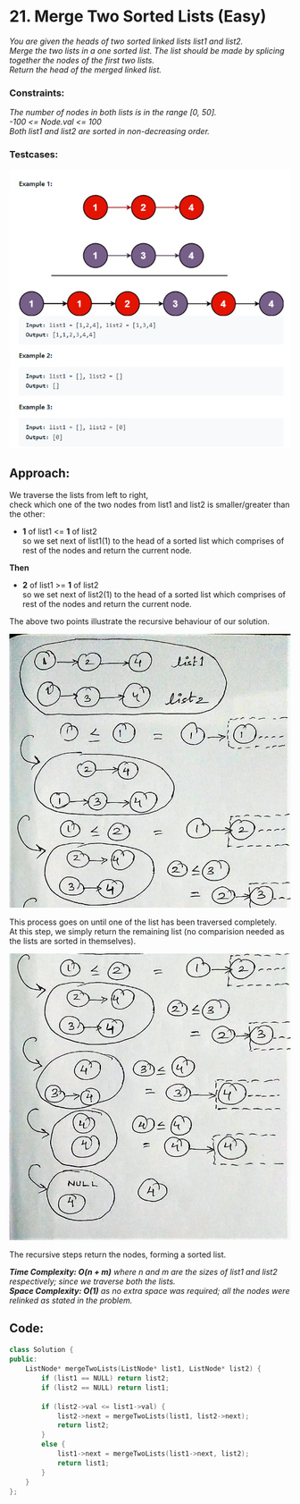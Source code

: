 # 21. Merge Two Sorted Lists (Easy)

_You are given the heads of two sorted linked lists list1 and list2.  
Merge the two lists in a one sorted list. The list should be made by splicing together the nodes of the first two lists.  
Return the head of the merged linked list._

### **Constraints:**

_The number of nodes in both lists is in the range [0, 50].  
-100 <= Node.val <= 100  
Both list1 and list2 are sorted in non-decreasing order._

### **Testcases:**

![Testcases](/images/leetcode-21mergeTwoSortedLists-testcases.png)

## Approach:

We traverse the lists from left to right,  
check which one of the two nodes from list1 and list2 is smaller/greater than the other:

- **1** of list1 <= **1** of list2  
   so we set next of list1(1) to the head of a sorted list which comprises of rest of the nodes and return the current node.

**Then**

- **2** of list1 >= **1** of list2  
  so we set next of list2(1) to the head of a sorted list which comprises of rest of the nodes and return the current node.

The above two points illustrate the recursive behaviour of our solution.

![Explanation1](/images/leetcode-21mergeTwoSortedLists-explanation1.jpg)

This process goes on until one of the list has been traversed completely.  
At this step, we simply return the remaining list (no comparision needed as the lists are sorted in themselves).

![Explanation2](/images/leetcode-21mergeTwoSortedLists-explanation2.jpg)

The recursive steps return the nodes, forming a sorted list.

_**Time Complexity: O(n + m)** where n and m are the sizes of list1 and list2 respectively; since we traverse both the lists.  
**Space Complexity: O(1)** as no extra space was required; all the nodes were relinked as stated in the problem._

## Code:

```cpp
class Solution {
public:
    ListNode* mergeTwoLists(ListNode* list1, ListNode* list2) {
        if (list1 == NULL) return list2;
        if (list2 == NULL) return list1;

        if (list2->val <= list1->val) {
            list2->next = mergeTwoLists(list1, list2->next);
            return list2;
        }
        else {
            list1->next = mergeTwoLists(list1->next, list2);
            return list1;
        }
    }
};
```
